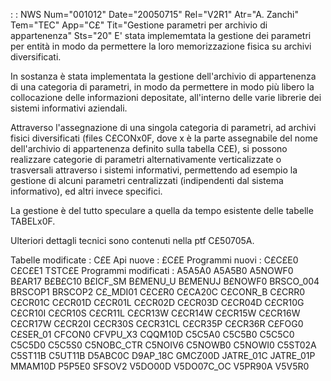  :  : NWS Num="001012" Date="20050715" Rel="V2R1" Atr="A. Zanchi" Tem="TEC" App="C£" Tit="Gestione parametri per archivio di appartenenza" Sts="20"
E' stata implememtata la gestione dei parametri per entità in modo da permettere la loro memorizzazione fisica su archivi diversificati.

In sostanza è stata implementata la gestione dell'archivio di appartenenza di una categoria di parametri, in modo da permettere in modo più libero la collocazione delle informazioni depositate,
all'interno delle varie librerie dei sistemi informativi aziendali.

Attraverso l'assegnazione di una singola categoria di parametri, ad archivi fisici diversificati (files C£CONx0F, dove x è la parte assegnabile del nome dell'archivio di appartenenza definito sulla tabella C£E), si possono realizzare categorie di parametri alternativamente verticalizzate o trasversali attraverso i sistemi informativi, permettendo ad esempio la gestione di alcuni parametri centralizzati (indipendenti dal sistema informativo), ed altri invece specifici.

La gestione è del tutto speculare a quella da tempo esistente delle tabelle TABELx0F.

Ulteriori dettagli tecnici sono contenuti nella ptf C£50705A.

Tabelle modificate :  C£E
Api nuove :  £C£E
Programmi nuovi :  C£C£E0 C£C£E1 TSTC£E
Programmi modificati : 
   A5A5A0 A5A5B0 A5NOWF0 B£AR17 B£B£C10 B£ICF_SM B£MENU_U B£MENUJ B£NOWF0 BRSCO_004 BRSCOP1    BRSCOP2 C£_MDI01 C£C£R0 C£CA20C C£CONR_B C£CRR0 C£CR01C C£CR01D C£CR01L C£CR02D C£CR03D    C£CR04D C£CR10G C£CR10I C£CR10S C£CR11L C£CR13W C£CR14W C£CR15W C£CR16W C£CR17W C£CR20I    C£CR30S C£CR31CL C£CR35P C£CR36R C£FOG0 C£SER_01 CFCON0 CFVPU_X3 CQQM10D C5C5A0 C5C5B0    C5C5C0 C5C5D0 C5C5S0 C5NOBC_CTR C5NOIV6 C5NOWB0 C5NOWI0 C5ST02A C5ST11B C5UT11B D5ABC0C    D9AP_18C GMCZ00D JATRE_01C JATRE_01P MMAM10D P5P5E0 SFSOV2 V5DO00D V5DO07C_OC V5PR90A    V5V5R0
